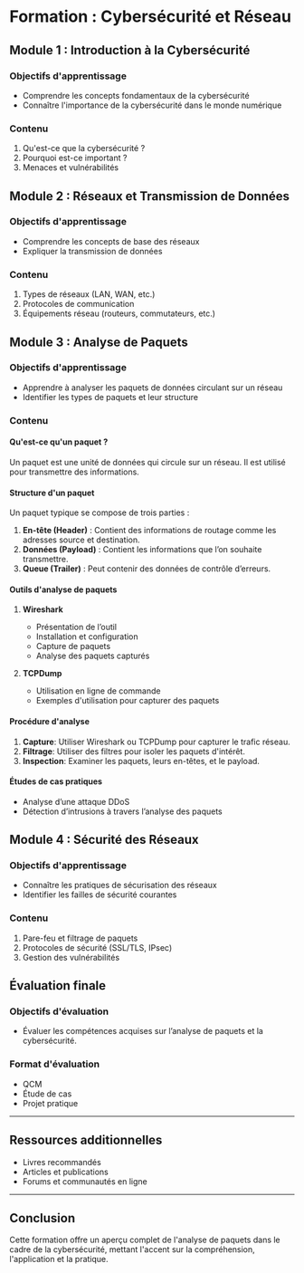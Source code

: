 # Formation : Cybersécurité et Réseau

## Module 1 : Introduction à la Cybersécurité

### Objectifs d'apprentissage
- Comprendre les concepts fondamentaux de la cybersécurité  
- Connaître l'importance de la cybersécurité dans le monde numérique

### Contenu
1. Qu'est-ce que la cybersécurité ?  
2. Pourquoi est-ce important ?  
3. Menaces et vulnérabilités  

## Module 2 : Réseaux et Transmission de Données

### Objectifs d'apprentissage
- Comprendre les concepts de base des réseaux  
- Expliquer la transmission de données  

### Contenu
1. Types de réseaux (LAN, WAN, etc.)  
2. Protocoles de communication  
3. Équipements réseau (routeurs, commutateurs, etc.)  

## Module 3 : Analyse de Paquets

### Objectifs d'apprentissage
- Apprendre à analyser les paquets de données circulant sur un réseau  
- Identifier les types de paquets et leur structure

### Contenu

#### Qu'est-ce qu'un paquet ?  
Un paquet est une unité de données qui circule sur un réseau. Il est utilisé pour transmettre des informations.

#### Structure d'un paquet  
Un paquet typique se compose de trois parties : 
1. **En-tête (Header)** : Contient des informations de routage comme les adresses source et destination.  
2. **Données (Payload)** : Contient les informations que l’on souhaite transmettre.  
3. **Queue (Trailer)** : Peut contenir des données de contrôle d’erreurs.

#### Outils d'analyse de paquets  
1. **Wireshark**  
   - Présentation de l’outil  
   - Installation et configuration 
   - Capture de paquets  
   - Analyse des paquets capturés  

2. **TCPDump**  
   - Utilisation en ligne de commande  
   - Exemples d'utilisation pour capturer des paquets  

#### Procédure d'analyse  
1. **Capture**: Utiliser Wireshark ou TCPDump pour capturer le trafic réseau.  
2. **Filtrage**: Utiliser des filtres pour isoler les paquets d'intérêt.  
3. **Inspection**: Examiner les paquets, leurs en-têtes, et le payload.  

#### Études de cas pratiques  
- Analyse d’une attaque DDoS  
- Détection d’intrusions à travers l’analyse des paquets  

## Module 4 : Sécurité des Réseaux

### Objectifs d'apprentissage
- Connaître les pratiques de sécurisation des réseaux  
- Identifier les failles de sécurité courantes  

### Contenu
1. Pare-feu et filtrage de paquets  
2. Protocoles de sécurité (SSL/TLS, IPsec)  
3. Gestion des vulnérabilités  

## Évaluation finale
### Objectifs d'évaluation
- Évaluer les compétences acquises sur l’analyse de paquets et la cybersécurité.

### Format d'évaluation
- QCM  
- Étude de cas  
- Projet pratique  

---  

## Ressources additionnelles
- Livres recommandés  
- Articles et publications  
- Forums et communautés en ligne  

--- 

## Conclusion  
Cette formation offre un aperçu complet de l'analyse de paquets dans le cadre de la cybersécurité, mettant l'accent sur la compréhension, l'application et la pratique.